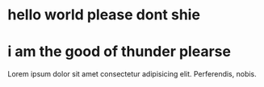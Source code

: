 # hello world please dont shie
# i am the good of thunder plearse

<!DOCTYPE html>
<html lang="en">
<head>
    <meta charset="UTF-8">
    <meta name="viewport" content="width=device-width, initial-scale=1.0">
    <title>Document</title>
</head>
<body>
    Lorem ipsum dolor sit amet consectetur adipisicing elit. Perferendis, nobis.
</body>
</html>